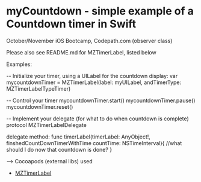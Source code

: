 myCountdown - simple example of a Countdown timer in Swift
=================
October/November iOS Bootcamp, Codepath.com (observer class)

Please also see README.md for MZTimerLabel, listed below

Examples:

-- Initialize your timer, using a UILabel for the countdown display:
 var mycountdownTimer = MZTimerLabel(label: myUILabel, andTimerType: MZTimerLabelTypeTimer)
 
-- Control your timer
mycountdownTimer.start()
mycountdownTimer.pause()
mycountdownTimer.reset()
 
-- Implement your delegate (for what to do when countdown is complete)
 protocol MZTimerLabelDelegate
  
 delegate method:
 func timerLabel(timerLabel: AnyObject!, finshedCountDownTimerWithTime countTime: NSTimeInterval){
 //what should I do now that countdown is done?
 }


--> Cocoapods (external libs) used
* [MZTimerLabel](https://github.com/mineschan/MZTimerLabel)



